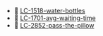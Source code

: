 * 📄 [LC-1518-water-bottles](LC-1518-water-bottles.md)
* 📄 [LC-1701-avg-waiting-time](LC-1701-avg-waiting-time.md)
* 📄 [LC-2852-pass-the-pillow](LC-2852-pass-the-pillow.md)
